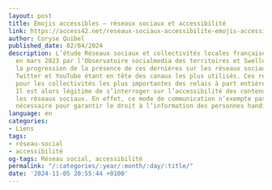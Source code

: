 ```yaml
---
layout: post
title: Émojis accessibles – réseaux sociaux et accessibilité
link: https://access42.net/reseaux-sociaux-accessibilite-emojis-accessibles
author: Coryse Quibel
published_date: 02/04/2024
description: L’étude Réseaux sociaux et collectivités locales françaises, publiée
  en mars 2023 par l’Observatoire socialmedia des territoires et Swello, a souligné
  la progression de la présence de ces dernières sur les réseaux sociaux. Facebook,
  Twitter et YouTube étant en tête des canaux les plus utilisés. Ces réseaux deviennent
  pour les collectivités les plus importantes des relais à part entière de leur communication.
  Il est alors légitime de s’interroger sur l’accessibilité des contenus publiés sur
  les réseaux sociaux. En effet, ce mode de communication n’exempte pas de faire le
  nécessaire pour garantir le droit à l’information des personnes handicapées.
language: en
categories:
- Liens
tags:
- réseau-social
- accessibilité
og-tags: Réseau social, accessibilité
permalink: "/:categories/:year/:month/:day/:title/"
date: '2024-11-05 20:55:44 +0100'
---
```

